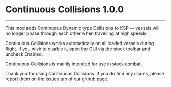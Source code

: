 # Continuous Collisions 1.0.0
_______________________________


This mod adds Continuous Dynamic type Collisions to KSP — vessels will no longer phase through each other when travelling at high speeds.

Continuous Collisions works automatically on all loaded vessels during flight. If you wish to disable it, open the GUI via the stock toolbar and uncheck Enabled.

Continuous Collisions is mainly intended for use in stock combat.


Thank you for using Continuous Collisions.
If you do find any issues, please report them on the issues tab of our github page.

